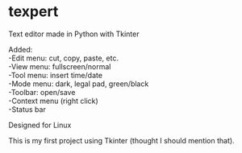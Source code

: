 # texpert  
Text editor made in Python with Tkinter  

 

Added:  
 -Edit menu: cut, copy, paste, etc.  
 -View menu: fullscreen/normal  
 -Tool menu: insert time/date  
 -Mode menu: dark, legal pad, green/black    
 -Toolbar: open/save  
 -Context menu (right click)  
 -Status bar  
 
 
 
 
 Designed for Linux  
   
    
   
     
 
 This is my first project using Tkinter (thought I should mention that).
 
 


